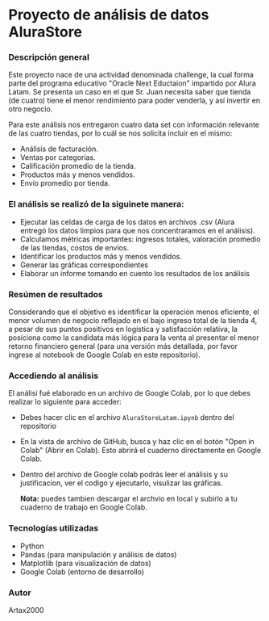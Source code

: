 # Proyecto de análisis de datos AluraStore

### Descripción general

Este proyecto nace de una actividad denominada challenge, la cual forma parte del programa educativo "Oracle Next Eductaion" impartido por Alura Latam.
Se presenta un caso en el que Sr. Juan necesita saber que tienda (de cuatro) tiene el menor rendimiento para poder venderla, y así invertir en otro negocio.

Para este análisis nos entregaron cuatro data set con información relevante de las cuatro tiendas, por lo cuál se nos solicita incluir en el mismo:

* Análisis de facturación.
* Ventas por categorías.
* Calificación promedio de la tienda.
* Productos más y menos vendidos.
* Envío promedio por tienda.

### El análisis se realizó de la siguinete manera:

- Ejecutar las celdas de carga de los datos en archivos .csv (Alura entregó los datos limpios para que nos concentraramos en el análisis).
- Calculamos métricas importantes: ingresos totales, valoración promedio de las tiendas, costos de envíos.
- Identificar los productos más y menos vendidos.
- Generar las gráficas correspondientes
- Elaborar un informe tomando en cuento los resultados de los análisis

### Resúmen de resultados

Considerando que el objetivo es identificar la operación menos eficiente, el menor volumen de negocio reflejado en el bajo ingreso total de la tienda 4, a pesar de sus puntos positivos en logística y satisfacción relativa, la posiciona como la candidata más lógica para la venta al presentar el menor retorno financiero general (para una versión más detallada, por favor ingrese al notebook de Google Colab en este repositorio).

### Accediendo al análisis

El análisi fué elaborado en un archivo de Google Colab, por lo que debes realizar lo siguiente para acceder:

- Debes hacer clic en el archivo `AluraStoreLatam.ipynb` dentro del repositorio
- En la vista de archivo de GitHub, busca y haz clic en el botón "Open in Colab" (Abrir en Colab). Esto abrirá el cuaderno directamente en Google Colab.
- Dentro del archivo de Google colab podrás leer el análisis y su justificacion, ver el codigo y ejecutarlo, visulizar las gráficas.

  **Nota:** puedes tambien descargar el archvio en local y subirlo a tu cuaderno de trabajo en Google Colab.

### Tecnologías utilizadas

- Python
- Pandas (para manipulación y análisis de datos)
- Matplotlib (para visualización de datos)
- Google Colab (entorno de desarrollo)

### Autor

Artax2000 

